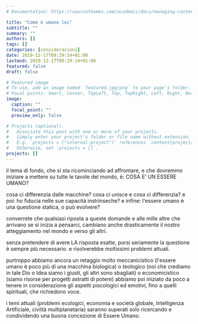```yaml
---
# Documentation: https://sourcethemes.com/academic/docs/managing-content/

title: "Come è umano lei"
subtitle: ""
summary: ""
authors: []
tags: []
categories: [considerazioni]
date: 2019-12-17T09:29:14+01:00
lastmod: 2019-12-17T09:29:14+01:00
featured: false
draft: false

# Featured image
# To use, add an image named `featured.jpg/png` to your page's folder.
# Focal points: Smart, Center, TopLeft, Top, TopRight, Left, Right, BottomLeft, Bottom, BottomRight.
image:
  caption: ""
  focal_point: ""
  preview_only: false

# Projects (optional).
#   Associate this post with one or more of your projects.
#   Simply enter your project's folder or file name without extension.
#   E.g. `projects = ["internal-project"]` references `content/project/deep-learning/index.md`.
#   Otherwise, set `projects = []`.
projects: []
---
```


il tema di fondo, che si sta ricominciando ad affrontare, e che dovremmo iniziare a mettere su tutte le tavole del mondo, è:
COSA E' UN ESSERE UMANO?

cosa ci differenzia dalle macchine? cosa ci unisce e cosa ci differenzia?
e poi: ho fiducia nelle sue capacità instrinseche?
e infine: l'essere umano è una questione statica, o può evolvere?

converrete che qualsiasi riposta a queste domande e alle mille altre che arrivano se si inizia a pensarci, cambiano anche drasticamente il nostro atteggiamento nel mondo e verso gli altri.

senza pretendere di avere LA risposta esatte, porsi seriamente la questione è sempre più necessario. e risolverebbe moltissimi problemi attuali.

purtroppo abbiamo ancora un retaggio molto meccanicistico (l'essere umano è poco più di una macchina biologica) o teologico (noi che crediamo in tale Dio o Idea siamo i giusti, gli altri sono sbagliati) o economicistico (siamo risorse per progetti astratti di potere)
abbiamo poi iniziato da poco a tenere in considerazione gli aspetti piscologici ed emotivi, fino a quelli spirituali, che richiedono voce.

i temi attuali (problemi ecologici, economia e società globale, Intelligenza Artificiale, civiltà multiplanetaria) saranno superati solo ricercando e condividendo una buona concezione di Essere Umano.